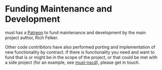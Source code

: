 # Funding Maintenance and Development

musl has a [Patreon](https://www.patreon.com/musl) to fund maintenance
and development by the main project author, Rich Felker.

Other code contribitors have also performed porting and implementation
of new functionality by contract. If there is functionality you need
and want to fund that is or might be in the scope of the project, or
that could be met with a side project (for an example, see
[musl-nscd](https://github.com/pikhq/musl-nscd)), please get in touch.


